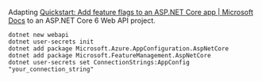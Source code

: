 ﻿Adapting [Quickstart: Add feature flags to an ASP.NET Core app | Microsoft Docs](https://docs.microsoft.com/en-us/azure/azure-app-configuration/quickstart-feature-flag-aspnet-core?tabs=core6x%2Ccore5x#add-secret-manager)
to an ASP.NET Core 6 Web API project.

````
dotnet new webapi
dotnet user-secrets init
dotnet add package Microsoft.Azure.AppConfiguration.AspNetCore
dotnet add package Microsoft.FeatureManagement.AspNetCore
dotnet user-secrets set ConnectionStrings:AppConfig "your_connection_string"
````